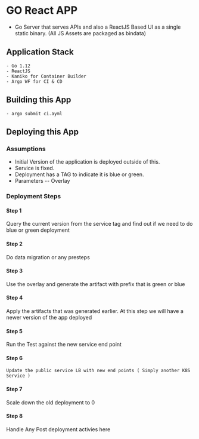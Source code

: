 # GO React APP

- Go Server that serves APIs and also a ReactJS Based UI as a single static binary. (All JS Assets are packaged as bindata)

## Application Stack

    - Go 1.12
    - ReactJS
    - Kaniko for Container Builder
    - Argo WF for CI & CD

## Building this App

    - argo submit ci.ayml

## Deploying this App

### Assumptions

- Initial Version of the application is deployed outside of this.
- Service is fixed.
- Deployment has a TAG to indicate it is blue or green.
- Parameters
    -- Overlay

### Deployment Steps

#### Step 1

Query the current version from the service tag and find out if we need to do blue or green deployment

#### Step 2

Do data migration or any presteps

#### Step 3

Use the overlay and generate the artifact with prefix that is green or blue

#### Step 4

Apply the artifacts that was generated earlier. At this step we will have a newer version of the app deployed

#### Step 5

Run the Test against the new service end point

#### Step 6

    Update the public service LB with new end points ( Simply another K8S Service )

#### Step 7

Scale down the old deployment to 0

#### Step 8

Handle Any Post deployment activies here
